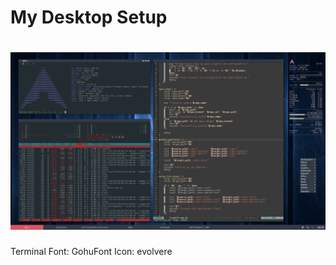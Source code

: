 My Desktop Setup
==============
![screen shot of desktop](/screenshots/desktop.png)
==============
Terminal Font: GohuFont
Icon: evolvere
